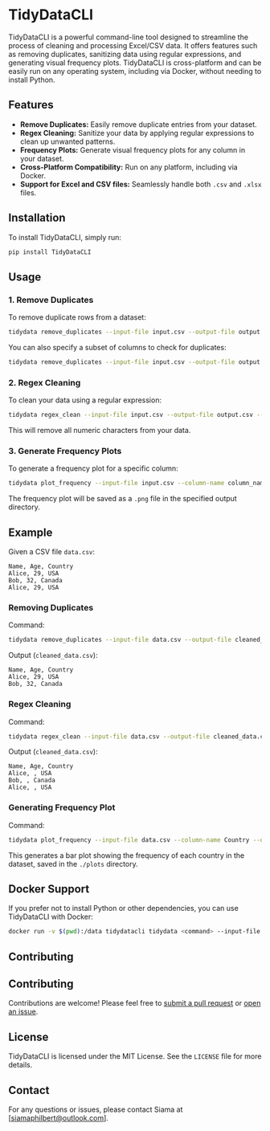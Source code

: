 # TidyDataCLI

TidyDataCLI is a powerful command-line tool designed to streamline the process of cleaning and processing Excel/CSV data. It offers features such as removing duplicates, sanitizing data using regular expressions, and generating visual frequency plots. TidyDataCLI is cross-platform and can be easily run on any operating system, including via Docker, without needing to install Python.

## Features

- **Remove Duplicates:** Easily remove duplicate entries from your dataset.
- **Regex Cleaning:** Sanitize your data by applying regular expressions to clean up unwanted patterns.
- **Frequency Plots:** Generate visual frequency plots for any column in your dataset.
- **Cross-Platform Compatibility:** Run on any platform, including via Docker.
- **Support for Excel and CSV files:** Seamlessly handle both `.csv` and `.xlsx` files.

## Installation

To install TidyDataCLI, simply run:

```bash
pip install TidyDataCLI
```

## Usage

### 1. Remove Duplicates

To remove duplicate rows from a dataset:

```bash
tidydata remove_duplicates --input-file input.csv --output-file output.csv
```

You can also specify a subset of columns to check for duplicates:

```bash
tidydata remove_duplicates --input-file input.csv --output-file output.csv --subset column1,column2
```

### 2. Regex Cleaning

To clean your data using a regular expression:

```bash
tidydata regex_clean --input-file input.csv --output-file output.csv --pattern "\d+"
```

This will remove all numeric characters from your data.

### 3. Generate Frequency Plots

To generate a frequency plot for a specific column:

```bash
tidydata plot_frequency --input-file input.csv --column-name column_name --output-dir ./plots
```

The frequency plot will be saved as a `.png` file in the specified output directory.

## Example

Given a CSV file `data.csv`:

```csv
Name, Age, Country
Alice, 29, USA
Bob, 32, Canada
Alice, 29, USA
```

### Removing Duplicates

Command:

```bash
tidydata remove_duplicates --input-file data.csv --output-file cleaned_data.csv
```

Output (`cleaned_data.csv`):

```csv
Name, Age, Country
Alice, 29, USA
Bob, 32, Canada
```

### Regex Cleaning

Command:

```bash
tidydata regex_clean --input-file data.csv --output-file cleaned_data.csv --pattern "\d"
```

Output (`cleaned_data.csv`):

```csv
Name, Age, Country
Alice, , USA
Bob, , Canada
Alice, , USA
```

### Generating Frequency Plot

Command:

```bash
tidydata plot_frequency --input-file data.csv --column-name Country --output-dir ./plots
```

This generates a bar plot showing the frequency of each country in the dataset, saved in the `./plots` directory.

## Docker Support

If you prefer not to install Python or other dependencies, you can use TidyDataCLI with Docker:

```bash
docker run -v $(pwd):/data tidydatacli tidydata <command> --input-file /data/input.csv --output-file /data/output.csv
```

## Contributing

## Contributing

Contributions are welcome! Please feel free to [submit a pull request](https://github.com/siam3h/tidydatacli/pulls) or [open an issue](https://github.com/siam3h/tidydatacli/issues).

## License

TidyDataCLI is licensed under the MIT License. See the `LICENSE` file for more details.

## Contact

For any questions or issues, please contact Siama at [siamaphilbert@outlook.com].
